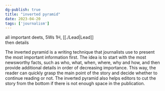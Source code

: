 ```yaml
---  
dg-publish: true  
title: "inverted pyramid"  
date: 2023-04-20  
tags: ['journalism']  
---  
```

all important deets, 5Ws 1H, [[./Lead|Lead]]   
then details   
  
The inverted pyramid is a writing technique that journalists use to present the most important information first. The idea is to start with the most newsworthy facts, such as who, what, when, where, why and how, and then provide additional details in order of decreasing importance. This way, the reader can quickly grasp the main point of the story and decide whether to continue reading or not. The inverted pyramid also helps editors to cut the story from the bottom if there is not enough space in the publication.